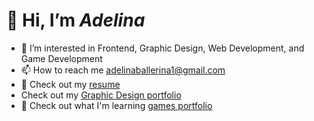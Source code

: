 # 👋 Hi, I’m _Adelina_
- 👀 I’m interested in Frontend, Graphic Design, Web Development, and Game Development
- 📫 How to reach me adelinaballerina1@gmail.com
- 📄 Check out my [resume](https://docs.google.com/document/d/1GHTyZJaULiGcS3u5w3FYl_TZ9NFFhkr_J7zxNnhE0z8/edit)
-  Check out my [Graphic Design portfolio](https://adelinamartinez.myportfolio.com)
- 👾 Check out what I'm learning [games portfolio](https://adelina805.itch.io)

<!---
Adelina805/Adelina805 is a ✨ special ✨ repository because its `README.md` (this file) appears on your GitHub profile.
You can click the Preview link to take a look at your changes.
--->
